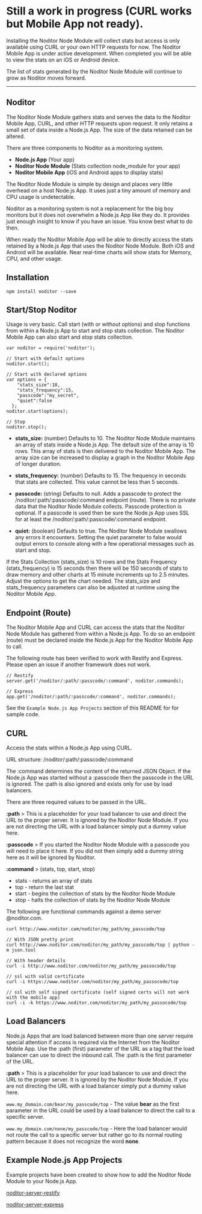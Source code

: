 # Still a work in progress (CURL works but Mobile App not ready).
Installing the Noditor Node Module
will collect stats but access is only available using CURL or your own HTTP requests for now. The Noditor Mobile App
is under active development. When completed you will be able to view the stats on an iOS or Android device.

The list of stats generated by the Noditor Node Module will continue to grow as Noditor moves forward.

---



## Noditor
The Noditor Node Module gathers stats and
serves the data to the Noditor Mobile App, CURL, and other HTTP requests upon request. It only retains a small set of data
inside a Node.js App. The size of the data retained can be altered.

There are three components to Noditor as a monitoring system.

* **Node.js App** (Your app)
* **Noditor Node Module** (Stats collection node_module for your app)
* **Noditor Mobile App** (iOS and Android apps to display stats)

The Noditor Node Module is simple by design and places very little overhead on a host Node.js App.
It uses just a tiny amount of memory and CPU usage is undetectable.

Noditor as a monitoring system is not a replacement for the big boy monitors
but it does not overwhelm a Node.js App like they do.
It provides just enough insight to know if you have an issue. You know best what to do then.

When ready the Noditor Mobile App will be able to directly access the stats retained by a Node.js App
that uses the Noditor Node Module. Both iOS and Android will be available. Near real-time charts will show
stats for Memory, CPU, and other usage.


## Installation
```
npm install noditor --save
```




## Start/Stop Noditor
Usage is very basic. Call start (with or without options) and stop functions from within a Node.js App to
start and stop stats collection. The Noditor Mobile App can also start and stop stats collection.
```
var noditor = require('noditor');

// Start with default options
noditor.start();

// Start with declared options
var options = {
    "stats_size":10,
    "stats_frequency":15,
    "passcode":"my_secret",
    "quiet":false
  };
noditor.start(options);

// Stop
noditor.stop();
```


* **stats_size:** (number) Defaults to 10. The Noditor Node Module maintains an array of stats inside a Node.js
App. The default size of the array is 10 rows. This array of stats is then delivered to the Noditor Mobile App. The array size can be increased to display a graph in the Noditor Mobile App of longer duration.

* **stats_frequency:** (number) Defaults to 15. The frequency in seconds that stats are collected. This value cannot be less than 5 seconds.

* **passcode:** (string) Defaults to null. Adds a passcode to protect the /noditor/:path/:passcode/:command endpoint (route). There is no private data that the Noditor Node Module collects. Passcode protection is optional. If a passcode is used then be sure the Node.js App uses SSL for at least the /noditor/:path/:passcode/:command endpoint.

* **quiet:** (boolean) Defaults to true. The Noditor Node Module swallows any errors it encounters. Setting the
quiet parameter to false would output errors to console along with a few operational messages such as start
and stop.


If the Stats Collection (stats_size) is 10 rows and the Stats Frequency (stats_frequency)
is 15 seconds then there will be 150 seconds of stats
to draw memory and other charts at 15 minute increments up to 2.5 minutes. Adjust the options to get the
chart needed. The stats_size and stats_frequency parameters can also be adjusted at runtime using the Noditor
Mobile App.



## Endpoint (Route)
The Noditor Mobile App and CURL can access the stats that the Noditor Node Module has gathered from within a Node.js App.
To do so an endpoint (route) must be declared inside the Node.js App for the Noditor Mobile App to call.

The following route has been verified to work with Restify and Express. Please open an issue if another
framework does not work.
```
// Restify
server.get('/noditor/:path/:passcode/:command', noditor.commands);

// Express
app.get('/noditor/:path/:passcode/:command', noditor.commands);
```

See the `Example Node.js App Projects` section of this README for for sample code.


## CURL
Access the stats within a Node.js App using CURL.

URL structure: /noditor/:path/:passcode/:command

The :command determines the
content of the returned JSON Object. If the Node.js App was started without a :passcode then
the passcode in the URL is ignored. The :path is also ignored and exists only for use by load balancers.


There are three required values to be passed in the URL.

**:path** > This is a placeholder for your load balancer to use and direct the URL to the
proper server. It is ignored by the Noditor Node Module. If you are not directing the URL with a load balancer simply put a dummy value here.

**:passcode** > If you started the Noditor Node Module with a passcode you
will need to place it here. If you did not then simply add a dummy string here as it will be ignored by Noditor.

**:command** > (stats, top, start, stop)
* stats - returns an array of stats
* top - return the last stat
* start - begins the collection of stats by the Noditor Node Module
* stop - halts the collection of stats by the Noditor Node Module

The following are functional commands against a demo server @noditor.com.
```
curl http://www.noditor.com/noditor/my_path/my_passcode/top

// With JSON pretty print
curl http://www.noditor.com/noditor/my_path/my_passcode/top | python -m json.tool

// With header details
curl -i http://www.noditor.com/noditor/my_path/my_passocode/top

// ssl with valid certificate
curl -i https://www.noditor.com/noditor/my_path/my_passocode/top

// ssl with self signed certificate (self signed certs will not work with the mobile app)
curl -i -k https://www.noditor.com/noditor/my_path/my_passocode/top
```


## Load Balancers
Node.js Apps that are load balanced between more than one server require special attention
if access is required via the Internet from the Noditor Mobile App. Use the :path (first) parameter of the URL as a tag that the load balancer can use to direct the inbound call. The :path is the first parameter
of the URL.

**:path** > This is a placeholder for your load balancer to use and direct the URL to the
proper server. It is ignored by the Noditor Node Module. If you are not directing the URL with a load balancer simply put a dummy value here.

`www.my_domain.com/bear/my_passcode/top` -
The value **bear** as the first parameter in the URL could be used by a load balancer to direct the call to a specific server.

`www.my_domain.com/none/my_passcode/top` -
Here the load balancer would not route the call to a specific server but rather go to
its normal routing pattern because it does not recognize the word **none**.


## Example Node.js App Projects
Example projects have been created to show how to add the Noditor Node Module to your Node.js App.

   [noditor-server-restify](https://github.com/WyomingSoftware/noditor-server-restify)

   [noditor-server-express](https://github.com/WyomingSoftware/noditor-server-express)
